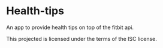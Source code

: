 # Health-tips
An app to provide health tips on top of the fitbit api.

This projected is licensed under the terms of the ISC license.
